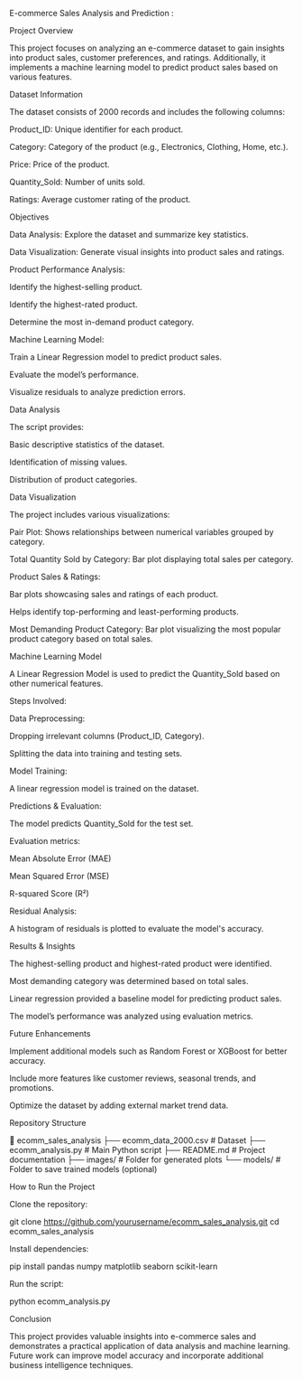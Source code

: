 E-commerce Sales Analysis and Prediction :


Project Overview

This project focuses on analyzing an e-commerce dataset to gain insights into product sales, customer preferences, and ratings. Additionally, it implements a machine learning model to predict product sales based on various features.

Dataset Information

The dataset consists of 2000 records and includes the following columns:

Product_ID: Unique identifier for each product.

Category: Category of the product (e.g., Electronics, Clothing, Home, etc.).

Price: Price of the product.

Quantity_Sold: Number of units sold.

Ratings: Average customer rating of the product.

Objectives

Data Analysis: Explore the dataset and summarize key statistics.

Data Visualization: Generate visual insights into product sales and ratings.

Product Performance Analysis:

Identify the highest-selling product.

Identify the highest-rated product.

Determine the most in-demand product category.

Machine Learning Model:

Train a Linear Regression model to predict product sales.

Evaluate the model’s performance.

Visualize residuals to analyze prediction errors.

Data Analysis

The script provides:

Basic descriptive statistics of the dataset.

Identification of missing values.

Distribution of product categories.

Data Visualization

The project includes various visualizations:

Pair Plot: Shows relationships between numerical variables grouped by category.

Total Quantity Sold by Category: Bar plot displaying total sales per category.

Product Sales & Ratings:

Bar plots showcasing sales and ratings of each product.

Helps identify top-performing and least-performing products.

Most Demanding Product Category: Bar plot visualizing the most popular product category based on total sales.

Machine Learning Model

A Linear Regression Model is used to predict the Quantity_Sold based on other numerical features.

Steps Involved:

Data Preprocessing:

Dropping irrelevant columns (Product_ID, Category).

Splitting the data into training and testing sets.

Model Training:

A linear regression model is trained on the dataset.

Predictions & Evaluation:

The model predicts Quantity_Sold for the test set.

Evaluation metrics:

Mean Absolute Error (MAE)

Mean Squared Error (MSE)

R-squared Score (R²)

Residual Analysis:

A histogram of residuals is plotted to evaluate the model's accuracy.

Results & Insights

The highest-selling product and highest-rated product were identified.

Most demanding category was determined based on total sales.

Linear regression provided a baseline model for predicting product sales.

The model’s performance was analyzed using evaluation metrics.

Future Enhancements

Implement additional models such as Random Forest or XGBoost for better accuracy.

Include more features like customer reviews, seasonal trends, and promotions.

Optimize the dataset by adding external market trend data.

Repository Structure

📂 ecomm_sales_analysis
├── ecomm_data_2000.csv      # Dataset
├── ecomm_analysis.py        # Main Python script
├── README.md                # Project documentation
├── images/                  # Folder for generated plots
└── models/                  # Folder to save trained models (optional)

How to Run the Project

Clone the repository:

git clone https://github.com/yourusername/ecomm_sales_analysis.git
cd ecomm_sales_analysis

Install dependencies:

pip install pandas numpy matplotlib seaborn scikit-learn

Run the script:

python ecomm_analysis.py

Conclusion

This project provides valuable insights into e-commerce sales and demonstrates a practical application of data analysis and machine learning. Future work can improve model accuracy and incorporate additional business intelligence techniques.

